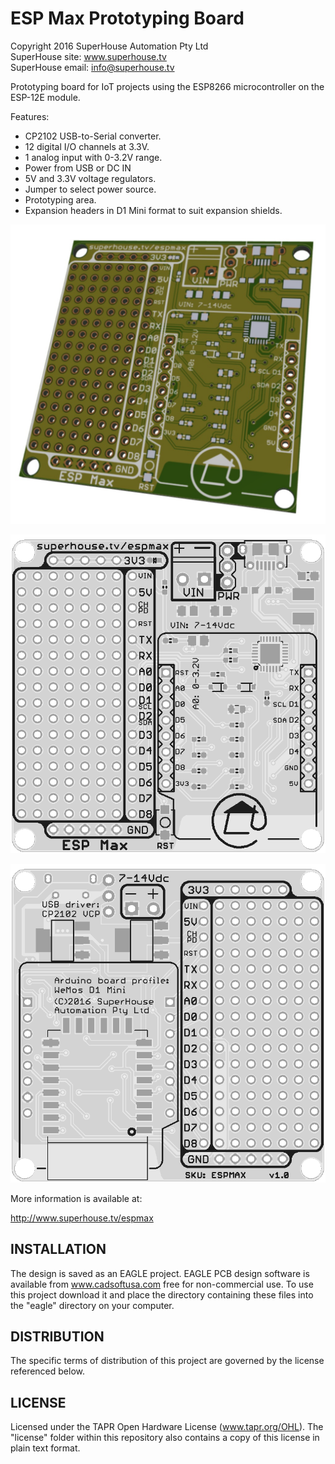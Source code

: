 ESP Max Prototyping Board
=========================

Copyright 2016 SuperHouse Automation Pty Ltd  
SuperHouse site:  www.superhouse.tv  
SuperHouse email: info@superhouse.tv  

Prototyping board for IoT projects using the ESP8266 microcontroller
on the ESP-12E module.

Features:

 * CP2102 USB-to-Serial converter.
 * 12 digital I/O channels at 3.3V.
 * 1 analog input with 0-3.2V range.
 * Power from USB or DC IN
 * 5V and 3.3V voltage regulators.
 * Jumper to select power source.
 * Prototyping area.
 * Expansion headers in D1 Mini format to suit expansion shields.

![Oblique view](https://raw.githubusercontent.com/SuperHouse/ESPMAX/master/images/ESPMAX-v1_0-oblique.jpg)

![Top view](https://raw.githubusercontent.com/SuperHouse/ESPMAX/master/images/ESPMAX-v1_0-top.png)

![Bottom view](https://raw.githubusercontent.com/SuperHouse/ESPMAX/master/images/ESPMAX-v1_0-bottom.png)

More information is available at:

  http://www.superhouse.tv/espmax


INSTALLATION
------------
The design is saved as an EAGLE project. EAGLE PCB design software is
available from www.cadsoftusa.com free for non-commercial use. To use
this project download it and place the directory containing these files
into the "eagle" directory on your computer.


DISTRIBUTION
------------
The specific terms of distribution of this project are governed by the
license referenced below.


LICENSE
-------
Licensed under the TAPR Open Hardware License (www.tapr.org/OHL).
The "license" folder within this repository also contains a copy of
this license in plain text format.
